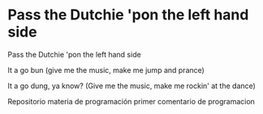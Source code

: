 # Pass the Dutchie 'pon the left hand side

Pass the Dutchie 'pon the left hand side

It a go bun (give me the music, make me jump and prance)

It a go dung, ya know? (Give me the music, make me rockin' at the dance)

Repositorio materia de programación
primer comentario de programacion
